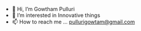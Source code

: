 - 👋 Hi, I’m Gowtham Pulluri
- 👀 I’m interested in Innovative things
- 📫 How to reach me ... pullurigowtam@gmail.com

<!---
GowthamPulluri/GowthamPulluri is a ✨ special ✨ repository because its `README.md` (this file) appears on your GitHub profile.
You can click the Preview link to take a look at your changes.
--->
